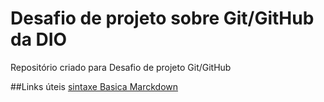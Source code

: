 # Desafio de projeto sobre Git/GitHub da DIO
Repositório criado para Desafio de projeto Git/GitHub

##Links úteis
[sintaxe Basica Marckdown](https://markdown.net.br/sintaxe-basica/)
